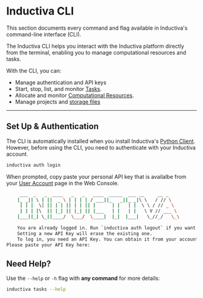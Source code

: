 # Inductiva CLI

This section documents every command and flag available in Inductiva's command-line interface (CLI).

The Inductiva CLI helps you interact with the Inductiva platform directly from the terminal, enabling you to manage computational resources and tasks.

With the CLI, you can:
- Manage authentication and API keys
- Start, stop, list, and monitor [Tasks](../../how-it-works/tasks/index.md).
- Allocate and monitor [Computational Resources](../../how-it-works/machines/index.md).
- Manage projects and [storage files](../../how-it-works/storage/index.md)

---

## Set Up & Authentication

The CLI is automatically installed when you install
Inductiva's [Python Client](../api/index.md). However, before using the CLI,
you need to authenticate with your Inductiva account.

```sh
inductiva auth login
```

When prompted, copy paste your personal API key that is availalbe
from your [User Account](<https://console.inductiva.ai/account/profile>)
page in the Web Console.

```sh
     ___  _   _  ____   _   _   ____  _____  ___ __     __ _
    |_ _|| \ | ||  _ \ | | | | / ___||_   _||_ _|\ \   / // \
     | | |  \| || | | || | | || |      | |   | |  \ \ / // _ \
     | | | |\  || |_| || |_| || |___   | |   | |   \ V // ___ \
    |___||_| \_||____/  \___/  \____|  |_|  |___|   \_//_/   \_\
    
    You are already logged in. Run `inductiva auth logout` if you want to log out. 
    Setting a new API Key will erase the existing one.
    To log in, you need an API Key. You can obtain it from your account at https://console.inductiva.ai/account.
Please paste your API Key here: 
```

## Need Help?

Use the `--help` or `-h` flag with **any command** for more details:

```sh
inductiva tasks --help
```
